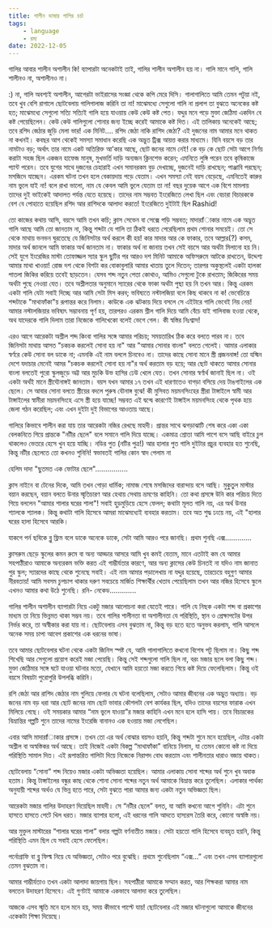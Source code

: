 ```yaml
---
title: শালীন ভাষায় গালির চর্চা
tags: 
    - language
    - রম্য
date: 2022-12-05
---
```

গালির আবার শালীন অশালীন কি! ব্যাপারটা অনেকটাই তাই, গালির শালীন অশালীন হয় না। গালি মানে গালি, গালি শালীনও না, অশালীনও না।
    
:) না, গালি অবশ্যই অশালীন, আগেরটা ভাইরাসের সংজ্ঞা থেকে কপি মেরে দিসি। গালাগালিতে আমি তেমন পটুয়া নই, তবে খুব বেশি রাগালে ছোটবেলায় গালিগালাজ করিনি তা না! মাঝেমধ্যে সেগুলো গালি না প্রলাপ তা বুঝতে অনেকের কষ্ট হত; মাঝেমধ্যে সেগুলো সত্যি সত্যিই গালি হয়ে যাওয়ায় কেউ কেউ কষ্ট পেত। যদ্দুর মনে পড়ে মুক্তা জেঠিমা একদিন বে কষ্ট পেয়েছিলেন। কেউ কেউ গালিগুলো শোনার জন্য ইচ্ছে করেই আমাকে কষ্ট দিত। এই তালিকায় অনেকেই আছে; তবে রশিদ জেঠার জুড়ি মেলা ভার! এক মিনিট.... রশিদ জেঠা নাকি রাশিদ জেঠা? এই দুজনের নাম আমার মনে থাকত না কখনই। কবছর আগ থেকেই সমস্যা সমাধান করেছি এক অদ্ভুত ট্রিক্স আয়ত্ত করার মাধ্যমে। যিনি বয়সে বড় তার নামটাও বড়; অর্থাৎ তার নামে একট অতিরিক্ত আ'কার আছে, ছোট জনের নামে নেই! কে বড় কে ছোট সেটা আগে নির্ণয় করাটা সহজ ছিল একজন হাফেজ মানুষ, মুখভর্তি দাড়ি অন্যজন ক্লিনশেভ করেন; এমনিতে লুঙ্গি পরেন তবে কৃষিকাজে প্যান্ট পরেন। তবে যুগের সাথে দুজনের চেহারাই এখন সমানরকম বুড় দেখাচ্ছে, দুজনেই দাড়ি রাখছেন; পাঞ্জাবি পরছেন; মসজিদে যাচ্ছেন। এরকম ঘটনা তখন হলে বেকায়দায় পড়ে যেতাম। এখন সমস্যা নেই বয়স বেড়েছে, এমনিতেই কারুর নাম ভুলে যাই না! বলে রাখা ভালো, নাম যে কেবল আমি ভুলে যেতাম তা না! বছর দুয়েক আগে এক বিশে মামলায় তাদের দুই ভাইকেই আদালত পর্যন্ত যেতে হয়েছে। তাদের নাম সম্ভবত ইংরেজিতে লেখা ছিল এবং বেচারা বিচারককে বেশ বে পোহাতে হয়েছিল রশিদ আর রাশিদকে আলাদা করতে! ইংরেজিতে দুইটাই ছিল Rashid!

তো কাজের কথায় আসি, বয়সে আমি তখন কচি; ক্লাস সেভেন বা সেক্সে পড়ি সম্ভবত; মাদারfাকার নামে এক অদ্ভুত গালি আছে আমি তো জানতাম না, কিন্তু শব্দটা যে গালি তা ঠিকই ধরতে পেরেছিলাম প্রথম শোনার সময়েই। তো সে থেকে মাথায় ভনভন ঘুরতেছে যে জিনিসটার অর্থ করলে কী হয়! কার মাদার আর কে ফাকার, তবে আল্লার(?) কসম, মাদার অর্থ জানলে আমি ফাকার অর্থ জানতাম না। ফাকার অর্থ না জানায় তখন সেই বয়সে আর অর্থটা মিলানো হয় নি। সেই যুগে ইংরেজির মাস্টা তোফাজ্জল স্যার স্কুল ছুটির পর আরও দশ মিনিট আমাকে অফিসরুমে আটকে রাখতেন, উদ্দেশ্য আমার মাথা খাওয়া! রোজ দশ থেকে বিশটা কর বোকাবুলারি আমার খাতায় তুলে দিতেন; তারপর অকুস্থলেই একটা হালকা পাতলা জিকির করিয়ে তবেই ছাড়তেন। যেসব শব্দ নতুন পেতা কোথাও, আমিও সেগুলো টুকে রাখতাম; জিকিরের সময় অর্থটা পুছে নেওয়া যেত। তবে অশ্লীলতার অনুমানে স্যারের থেকে ফাকা অর্থটা পুছা হয় নি তখন আর। কিন্তু এরকম একটা গালি যেটা সবাই দিচ্ছে আর আমি সেটা মিস করব; ভবিষ্যতে নস্টালজিয়া বলে কিছ থাকবে না ক! ভেবেচিন্তে শব্দটাকে "মাথাফাঁকা"য় রূপান্তর করে নিলাম। কাউকে এক ঝটকায় দিয়ে বসলে সে এইটারে গালি ভেবেই নিয় নেয়! আমার নস্টালজিয়ার ভবিষ্যৎ সম্ভাবনায় পূর্ণ হয়, তারপরও এরকম শ্লীল গালি দিয়ে আমি বেঁচে যাই গালিবাজ হওয়া থেকে, অথ যাদেরকে গালি দিলাম তারা নিজেকে গালিখেকো বলেই ভেগে গেল। কী স্বস্তির নিঃশ্বাস!

এরও আগে আরেকটা অশ্লীল শব্দ কিংবা গালির সঙ্গে আমার পরিচয়; সময়তারিখ ঠিক করে বলতে পারব না। তবে জিনিসটা মাথায় আসত "চকচক করলেই সোনা হয় না" আর "আমার সোনার বাংলা" বলতে গেলেই। আমার এলাকার স্বর্ণরে কেউ সোনা বল ডাকে না; এমনকি এই নাম বললে চিনবেও না। তাদের কাছে সোনা মানে স্ত্রী প্রজননাঙ্গ! তো যস্মিন দেশে যদাচার মেনেই আমর "চকচক করলেই সোনা হয় না"র অর্থ করতাম বড় হয়ে; আর ছোট থাকতে আমার সোনার বাংলা বলতেই পুরো স্কুলজুড়ে অট্ট আর মুচকি উভ হাসির ঢেউ খেলে যেত। তখন সোনার স্বর্ণার্থ জানাই ছিল না। ওই একটা অর্থই মানে স্ত্রীযৌনাঙ্গই জানতাম। বয়স যখন আমার ১৭ তখন এই ধারণাতেও বাগড়া বসিয়ে দেয় টাঙগাইলের এক ছেলে। সে আবার সোনা বলতে স্ত্রীয়ের বদলে পুরুষ যৌনাঙ্গ বুঝে! কী মুসিবত ময়মনসিংহের স্ত্রীরা টাঙ্গাইলে স্বামী আর টাঙ্গাইলের স্বামীরা ময়মনসিংহে এসে স্ত্রী হয়ে যাচ্ছে! সম্ভবত এই দ্বন্দ্বে কারণেই টাঙ্গাইল ময়মনসিংহ থেকে পৃথক হয়ে জেলা গঠন করেছিল; এবং এখন দুইটা দুই বিভাগের আওতায় আছে।

গালিরে কিভাবে শালীন করা যায় তার আরেকটা নজির রেখছে মাহদী। প্রান্তর সাথে ঝগড়াঝাটি শেষ করে একা একা বেলকনিতে গিয়ে প্রান্তকে "নটীর ছেলে" বলে সমানে গালি দিয়ে যাচ্ছে। একমাত্র শ্রোতা আমি পাশে বসে আছি বাইরে চুপ থাকলেও ভেতরে হেসে খুন হয়ে যাচ্ছি। নডির পুত (নটির পুত্র!) আর হালার পুত গালি দুইটার প্রচুর ব্যবহার হত শুনেছি, কিন্তু নটীর ছেলেতে তো কখনও শুনিনি! স্বভাবতই গালির কোন স্বাদ পেলাম না

হেলিম দাদা "ছুতমত এক ফোটার ছেলে"................

ক্লাস নাইনে বা টেনের দিকে, আমি তখন গোড়া ধার্মিক; নামাজ শেষে মসজিদের বারান্দায় বসে আছি। মুকু্তুল মাস্টার বয়ান করছেন, বয়ান বলতে উনার স্মৃতিচারণ আর হেথায় সেথায় ভ্রমণের কাহিনি। তো কথা প্রসঙ্গে উনি কার পরিচয় দিতে গিয়ে বললেন "আমার শালার ঘরের শালা"! সবাই হুড়মুড়িয়ে হেসে ফেলল; কথাটা মূলত গালি নয়, এর অর্থ উনার শ্যালকে শ্যালক। কিন্তু কথাটা গালি হিসেবে আমরা মাঝেমধ্যেই ব্যবহার করতাম। তবে অত শুদ্ধ ঢংয়ে নয়, এই "হালার ঘরের হালা হিসেবে আরকি।

যাকগে পর্ন ছবিকে ব্লু ফ্লিম বলে ডাকে অনেকে ডাকে, সেটা আমি আরও পরে জানছি। প্রথম শুনছি এক্স.............

ক্লাসরুম ছেড়ে স্কুলের কমন রুমে বা অন্য আড্ডার আসরে আমি খুব কমই যেতাম, মানে এতটাই কম যে আমার সহপাঠীরাও আমাকে অন্যরকম ভক্তি করত এই গাম্ভীর্যতার কারণে, আর অন্য ক্লাসের কেউ চিনতই না যদিও নাম জানাত পুর স্কুল; স্যারদের কাছে থেকে শুনেছে সবাই। এই নাম আমার পড়ালেখায় না যদ্দুর হয়েছে, তারচেয়ে বহুগুণ আমার নীরবতায়! আমি সবসম চুপচাপ থাকার দরুণ সবচেয়ে মার্জিত শিক্ষার্থীর খেতাব পেয়েছিলাম তখন আর নজির হিসেবে স্কুলে এখনও আমার কথা উঠে শুনেছি।
রনি- নেকেড.............



গালির শালীন অশালীন ব্যাপারটা নিয়ে একটু মজার আলোচনা করা যেতেই পারে। গালি যে নিছক একটা শব্দ বা প্রকাশের মাধ্যম তা নিয়ে ভিন্নমত থাকা সম্ভব নয়। তবে গালির শালীনতা বা অশালীনতা যে পরিস্থিতি, স্থান ও প্রেক্ষাপটের উপর নির্ভর করে, তা অস্বীকার করা যায় না। ছোটবেলায় এসব বুঝতাম না, কিন্তু বড় হতে হতে অনুভব করলাম, গালি আসলে অনেক সময় চাপা আবেগ প্রকাশের এক ধরনের ভাষা। 

তবে আমার ছোটবেলার ঘটনা থেকে একটা জিনিস স্পষ্ট যে, আমি গালাগালিতে কখনো বিশেষ পটু ছিলাম না। কিছু শব্দ শিখেছি আর সেগুলো প্রয়োগ করেই মজা পেয়েছি। কিন্তু সেই শব্দগুলো গালি ছিল না, বরং মজার ছলে বলা কিছু শব্দ। মুক্তা জেঠিমার সঙ্গে ঘটে যাওয়া ঘটনার মতো, যেখানে আমি হয়তো মজা করতে গিয়ে কষ্ট দিয়ে ফেলেছিলাম। কিন্তু ওই বয়সে বিষয়টা পুরোপুরি উপলব্ধি করিনি। 

রশি জেঠা আর রাশিদ জেঠার নাম গুলিয়ে ফেলার যে ঘটনা বলেছিলাম, সেটাও আমার জীবনের এক অদ্ভুত অধ্যায়। বড় জনের নাম বড় ধরা আর ছোট জনের নাম ছোট ভাবার কৌশলটা বেশ কার্যকর ছিল, যদিও তাদের বয়সের ফারাক এখন মিলিয়ে গেছে। ওই সময়কার আমার “নাম ভুলে যাওয়া”র মজার কাহিনি এখন মনে হলে হাসি পায়। তবে বিচারকের বিভ্রান্তির গল্পটি শুনে তাদের নামের ইংরেজি বানানও এক হওয়ায় মজা লেগেছিল।

এবার আসি মাদারfাকার প্রসঙ্গে। তখন তো এর অর্থ বোঝার বয়সও হয়নি, কিন্তু শব্দটা শুনে মনে হয়েছিল, এটার একটা অশ্লীল বা অস্বস্তিকর অর্থ আছে। তাই নিজেই একটা বিকল্প “মাথাফাঁকা” বানিয়ে নিলাম, যা তেমন কোনো কষ্ট না দিয়ে পরিস্থিতি সামাল দিত। এই রূপান্তরিত গালিটা দিয়ে নিজেকে নিরাপদ বোধ করতাম এবং শালীনতার ধারাও বজায় থাকত। 

ছোটবেলায় “সোনা” শব্দ নিয়েও মজার একটা অভিজ্ঞতা হয়েছিল। আমার এলাকায় সোনা শব্দের অর্থ শুনে খুব অবাক হতাম। কিন্তু টাঙ্গাইলের বন্ধুর কাছ থেকে শোনা সোনা শব্দের নতুন অর্থ আমাকে বিভ্রান্ত করে তুলেছিল। এলাকার পার্থক্য অনুযায়ী শব্দের অর্থও যে ভিন্ন হতে পারে, সেটা বুঝতে পারা আমার জন্য একটা নতুন অভিজ্ঞতা ছিল। 

আরেকটা মজার গালির উদাহরণ দিয়েছিল মাহদী। সে “নটীর ছেলে” বলত, যা আমি কখনো আগে শুনিনি। এটা শুনে হাসতে হাসতে পেটে খিল ধরত। মজার ব্যাপার হলো, এই ধরনের গালি আদতে হাস্যরস তৈরি করে, কোনো অস্বস্তি নয়। 

আর মুক্তুল মাস্টারের “শালার ঘরের শালা” বলার গল্পটা বর্ণনাতীত মজার। সেটা হয়তো গালি হিসেবে ব্যবহৃত হয়নি, কিন্তু পরিস্থিতি এমন ছিল যে সবাই হেসে ফেলেছিল। 

পর্নোগ্রাফি বা ব্লু ফিল্ম নিয়ে যে অভিজ্ঞতা, সেটাও পরে বুঝেছি। প্রথমে শুনেছিলাম “এক্স…” এবং তখন এসব ব্যাপারগুলো তেমন বুঝতাম না। 

আমার গাম্ভীর্যতাও তখন একটা আলাদা জায়গায় ছিল। সহপাঠীরা আমাকে সম্মান করত, আর শিক্ষকরা আমার নাম বলতেন উদাহরণ হিসেবে। এই গুণটাই আমাকে একভাবে আলাদা করে তুলেছিল। 

আজকে এসব স্মৃতি মনে হলে মনে হয়, সময় কীভাবে পাল্টে যায়! ছোটবেলার এই মজার ঘটনাগুলো আমাকে জীবনের একেকটা শিক্ষা দিয়েছে। 
